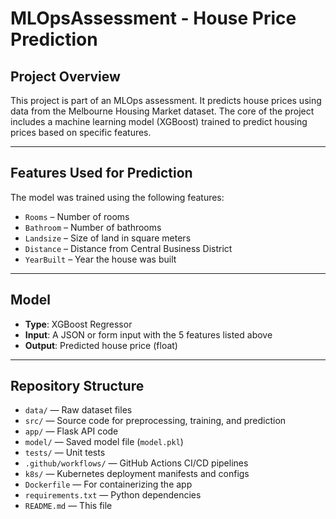 # MLOpsAssessment - House Price Prediction

## Project Overview
This project is part of an MLOps assessment. It predicts house prices using data from the Melbourne Housing Market dataset. The core of the project includes a machine learning model (XGBoost) trained to predict housing prices based on specific features.

---

## Features Used for Prediction

The model was trained using the following features:

- `Rooms` – Number of rooms
- `Bathroom` – Number of bathrooms
- `Landsize` – Size of land in square meters
- `Distance` – Distance from Central Business District
- `YearBuilt` – Year the house was built

---

## Model

- **Type**: XGBoost Regressor  
- **Input**: A JSON or form input with the 5 features listed above
- **Output**: Predicted house price (float)

---

## Repository Structure

- `data/` — Raw dataset files 
- `src/` — Source code for preprocessing, training, and prediction  
- `app/` — Flask API code  
- `model/` — Saved model file (`model.pkl`)  
- `tests/` — Unit tests  
- `.github/workflows/` — GitHub Actions CI/CD pipelines  
- `k8s/` — Kubernetes deployment manifests and configs
- `Dockerfile` — For containerizing the app  
- `requirements.txt` — Python dependencies
- `README.md` — This file 


